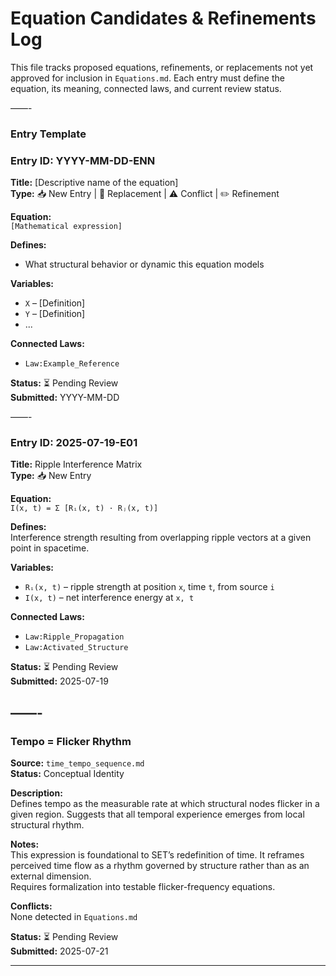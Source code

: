 # Equation Candidates & Refinements Log  
This file tracks proposed equations, refinements, or replacements not yet approved for inclusion in `Equations.md`. Each entry must define the equation, its meaning, connected laws, and current review status.

——-
### Entry Template

### Entry ID: YYYY-MM-DD-ENN  
**Title:** [Descriptive name of the equation]  
**Type:** 📥 New Entry | 🔁 Replacement | ⚠️ Conflict | ✏️ Refinement

**Equation:**  
`[Mathematical expression]`

**Defines:**  
- What structural behavior or dynamic this equation models

**Variables:**  
- `X` – [Definition]  
- `Y` – [Definition]  
- ...  

**Connected Laws:**  
- `Law:Example_Reference`

**Status:** ⏳ Pending Review  
**Submitted:** YYYY-MM-DD

——-

### Entry ID: 2025-07-19-E01  
**Title:** Ripple Interference Matrix  
**Type:** 📥 New Entry

**Equation:**  
`I(x, t) = Σ [Rᵢ(x, t) · Rⱼ(x, t)]`

**Defines:**  
Interference strength resulting from overlapping ripple vectors at a given point in spacetime.

**Variables:**  
- `Rᵢ(x, t)` – ripple strength at position `x`, time `t`, from source `i`  
- `I(x, t)` – net interference energy at `x, t`

**Connected Laws:**  
- `Law:Ripple_Propagation`  
- `Law:Activated_Structure`

**Status:** ⏳ Pending Review  
**Submitted:** 2025-07-19

——-
---

### Tempo = Flicker Rhythm

**Source:** `time_tempo_sequence.md`  
**Status:** Conceptual Identity  

**Description:**  
Defines tempo as the measurable rate at which structural nodes flicker in a given region. Suggests that all temporal experience emerges from local structural rhythm.

**Notes:**  
This expression is foundational to SET’s redefinition of time. It reframes perceived time flow as a rhythm governed by structure rather than as an external dimension.  
Requires formalization into testable flicker-frequency equations.

**Conflicts:**  
None detected in `Equations.md`

**Status:** ⏳ Pending Review  
**Submitted:** 2025-07-21

--- 
